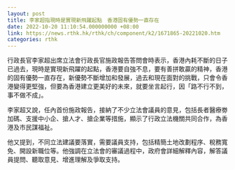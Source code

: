 ```yaml
---
layout: post
title: 李家超指現時是實現新飛躍起點　香港固有優勢一直存在
date: 2022-10-20 11:10:54.000000000 +08:00
link: https://news.rthk.hk/rthk/ch/component/k2/1671865-20221020.htm
categories: rthk
---
```


行政長官李家超出席立法會行政長官施政報告答問會時表示，香港內耗不斷的日子已過去，現時是實現新飛躍的起點，香港要自強不息，要有善拼敢贏的精神，香港的固有優勢一直存在，新優勢不斷增加和發展，過去和現在面對的挑戰，只會令香港變得更堅強，但要為香港建立更美好的未來，就要坐言起行，因「路不行不到，事不做不成」。

李家超又說，任內首份施政報告，接納了不少立法會議員的意見，包括長者醫療劵加碼、支援中小企、搶人才、搶企業等措施，顯示了行政立法機關共同合作，為香港及市民謀福祉。

他又提到，不同立法建議要落實，需要議員支持，包括精簡土地改劃程序、稅務寬免、開設新職位等。他強調在立法會的審議過程中，政府會詳細解釋內容，解答議員提問、聽取意見、增進理解及爭取支持。
